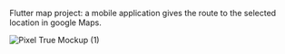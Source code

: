 Flutter map project: a mobile application gives the route to the selected location in google Maps.

![Pixel True Mockup (1)](https://github.com/hasanMohamed99/flutter-maps/assets/122566600/ce0bef9e-9a53-4c5e-81df-f5fe867f462b)
